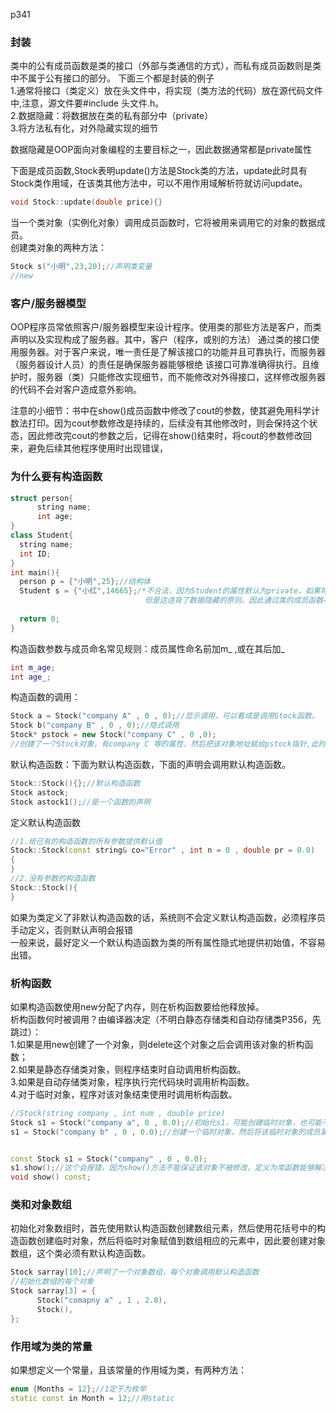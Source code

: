 p341
### 封装
类中的公有成员函数是类的接口（外部与类通信的方式），而私有成员函数则是类中不属于公有接口的部分。
下面三个都是封装的例子  
1.通常将接口（类定义）放在头文件中，将实现（类方法的代码）放在源代码文件中,注意，源文件要#include 头文件.h。  
2.数据隐藏：将数据放在类的私有部分中（private）  
3.将方法私有化，对外隐藏实现的细节  

数据隐藏是OOP面向对象编程的主要目标之一，因此数据通常都是private属性  

下面是成员函数,Stock表明update()方法是Stock类的方法，update此时具有Stock类作用域，在该类其他方法中，可以不用作用域解析符就访问update。  
```c++
void Stock::update(double price){}
```
当一个类对象（实例化对象）调用成员函数时，它将被用来调用它的对象的数据成员。  
创建类对象的两种方法：
```c++
Stock s("小明",23,20);//声明类变量
//new
```

### 客户/服务器模型  
OOP程序员常依照客户/服务器模型来设计程序。使用类的那些方法是客户，而类声明以及实现构成了服务器。其中，客户（程序，或别的方法）
通过类的接口使用服务器。对于客户来说，唯一责任是了解该接口的功能并且可靠执行，而服务器（服务器设计人员）的责任是确保服务器能够根绝
该接口可靠准确得执行。且维护时，服务器（类）只能修改实现细节，而不能修改对外得接口，这样修改服务器的代码不会对客户造成意外影响。

注意的小细节：书中在show()成员函数中修改了cout的参数，使其避免用科学计数法打印。因为cout参数修改是持续的，后续没有其他修改时，则会保持这个状态，因此修改完cout的参数之后，记得在show()结束时，将cout的参数修改回来，避免后续其他程序使用时出现错误，

### 为什么要有构造函数
```c++
struct person{
      string name;
      int age;
}
class Student{
  string name;
  int ID;
}
int main(){
  person p = {"小明",25};//结构体
  Student s = {"小红",14665};/*不合法，因为Student的属性默认为private，如果将其属性变为public则可以像上面结构体那样声明
                              但是这违背了数据隐藏的原则。因此通过类的成员函数——构造函数来将类的属性初始化。*/
  
  return 0;
}
```
构造函数参数与成员命名常见规则：成员属性命名前加m_ ,或在其后加_
```c++
int m_age;
int age_;
```
构造函数的调用：
```c++
Stock a = Stock("company A" , 0 , 0);//显示调用，可以看成是调用Stock函数。
Stock b("company B" , 0 , 0);//隐式调用
Stock* pstock = new Stock("company C" , 0 ,0);
//创建了一个Stock对象，有company C 等的属性，然后把该对象地址赋给pstock指针,此时，对象没有名字，但是可以通过该指针操控对象的数据。
```
默认构造函数：下面为默认构造函数，下面的声明会调用默认构造函数。  
```c++
Stock::Stock(){};//默认构造函数
Stock astock;
Stock astock1();//是一个函数的声明
```

定义默认构造函数
```c++
//1.给已有的构造函数的所有参数提供默认值
Stock::Stock(const string& co="Error" , int n = 0 , double pr = 0.0)
{
}
//2.没有参数的构造函数
Stock::Stock(){
}

```
如果为类定义了非默认构造函数的话，系统则不会定义默认构造函数，必须程序员手动定义，否则默认声明会报错  
一般来说，最好定义一个默认构造函数为类的所有属性隐式地提供初始值，不容易出错。

### 析构函数
如果构造函数使用new分配了内存，则在析构函数要给他释放掉。  
析构函数何时被调用？由编译器决定（不明白静态存储类和自动存储类P356，先跳过）：  
1.如果是用new创建了一个对象，则delete这个对象之后会调用该对象的析构函数；  
2.如果是静态存储类对象，则程序结束时自动调用析构函数。  
3.如果是自动存储类对象，程序执行完代码块时调用析构函数。  
4.对于临时对象，程序对该对象结束使用时调用析构函数。  


```c++
//Stock(string company , int num , double price)
Stock s1 = Stock("company a", 0 , 0.0);//初始化s1，可能创建临时对象，也可能不会，由编译器决定。这种方法效率更高
s1 = Stock("company b" , 0 , 0.0);//创建一个临时对象，然后将该临时对象的成员属性复制给s1，紧接着该临时对象被销毁，析构函数被调用

```

```c++

const Stock s1 = Stock("company" , 0 , 0.0);
s1.show();//这个会报错，因为show()方法不能保证该对象不被修改，定义为常函数能够解决这个问题
void show() const;
```

### 类和对象数组
初始化对象数组时，首先使用默认构造函数创建数组元素，然后使用花括号中的构造函数创建临时对象，然后将临时对象赋值到数组相应的元素中，因此要创建对象数组，这个类必须有默认构造函数。  
```c++
Stock sarray[10];//声明了一个对象数组，每个对象调用默认构造函数
//初始化数组的每个对象
Stock sarray[3] = { 
      Stock("comapny a" , 1 , 2.0),
      Stock(),
};
```
### 作用域为类的常量
如果想定义一个常量，且该常量的作用域为类，有两种方法：
```c++
enum {Months = 12};//1定于为枚举
static const in Month = 12;//用static
```
